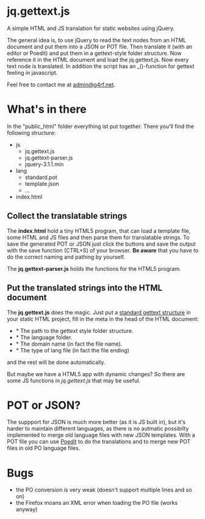 # jq.gettext.js
A simple HTML and JS translation for static websites using jQuery.

The general idea is, to use jQuery to read the text nodes from an HTML document
and put them into a JSON or POT file. Then translate it (with an editor or Poedit)
and put them in a gettext-style folder structure. Now reference it in the HTML
document and load the jq.gettext.js. Now every text node is translated. In addition
the script has an _()-function for gettext feeling in javascript.

Feel free to contact me at admin@g4rf.net.

# What's in there

In the "public_html" folder everything ist put together. There you'll find the
following structure:
* js
  * jq.gettext.js
  * jq.gettext-parser.js
  * jquery-3.1.1.min
* lang
  * standard.pot
  * template.json
  * ...
* index.html

## Collect the translatable strings

The **index.html** hold a tiny HTML5 program, that can load a template file, some
HTML and JS files and then parse them for translatable strings. To save the generated
POT or JSON just click the buttons and save the output with the save function (CTRL+S)
of your browser. **Be aware** that you have to do the correct naming and pathing
by yourself.

The **jq.gettext-parser.js** holds the functions for the HTML5 program.

## Put the translated strings into the HTML document

The **jq.gettext.js** does the magic. Just put a 
[standard gettext structure](https://phptal.org/manual/en/split/gettext.html) in your 
static HTML project, fill in the meta in the head of the HTML document:
* <meta name="gettext-path" content="lang" />
  * The path to the gettext style folder structure.
* <meta name="gettext-lang" content="de_DE" />
  * The language folder.
* <meta name="gettext-domain" content="standard" />
  * The domain name (in fact the file name).
* <meta name="gettext-type" content="json" />
  * The type of lang file (in fact the file ending)
and the rest will be done automatically.

But maybe we have a HTML5 app with dynamic changes? So there are some JS functions 
in *jq.gettext.js* that may be useful.

# POT or JSON?

The suppport for JSON is much more better (as it is JS built in), but it's harder to 
maintain different languages, as there is no autmatic possibilty implemented to merge
old language files with new JSON templates.
With a POT file you can use [Poedit](https://poedit.net/) to do the translations and to 
merge new POT files in old PO language files.

# Bugs
* the PO conversion is very weak (doesn't support multiple lines and so on)
* the Firefox moans an XML error when loading the PO file (works anyway)
